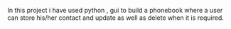 In this project i have used python , gui to build a phonebook where a user can store his/her contact and update as well as delete when it is required.
